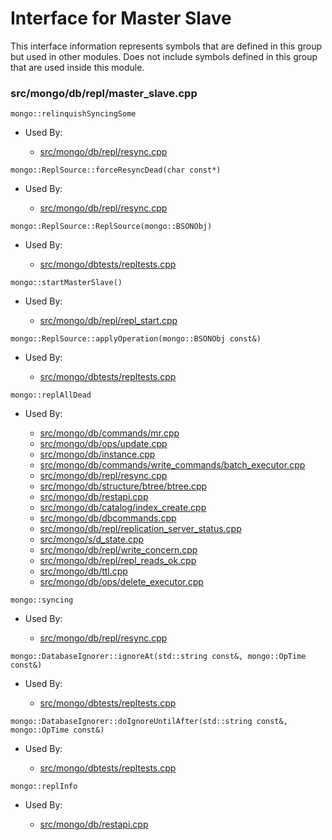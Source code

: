 
# Interface for Master Slave
This interface information represents symbols that are defined in this group but used in other modules.  Does not include symbols defined in this group that are used inside this module.

### src/mongo/db/repl/master\_slave.cpp

<div></div>

    mongo::relinquishSyncingSome

- Used By:

    - [src/mongo/db/repl/resync.cpp](../../../../replication/data\_sync)

<div></div>

    mongo::ReplSource::forceResyncDead(char const*)

- Used By:

    - [src/mongo/db/repl/resync.cpp](../../../../replication/data\_sync)

<div></div>

    mongo::ReplSource::ReplSource(mongo::BSONObj)

- Used By:

    - [src/mongo/dbtests/repltests.cpp](../../../../tests/unit\_tests)

<div></div>

    mongo::startMasterSlave()

- Used By:

    - [src/mongo/db/repl/repl\_start.cpp](../../../../replication/replication\_initialization)

<div></div>

    mongo::ReplSource::applyOperation(mongo::BSONObj const&)

- Used By:

    - [src/mongo/dbtests/repltests.cpp](../../../../tests/unit\_tests)

<div></div>

    mongo::replAllDead

- Used By:

    - [src/mongo/db/commands/mr.cpp](../../../../query\_and\_operation\_handling/database\_commands)
    - [src/mongo/db/ops/update.cpp](../../../../core\_query\_system/update\_system)
    - [src/mongo/db/instance.cpp](../../../../storage/storage\_layer\_structure)
    - [src/mongo/db/commands/write\_commands/batch\_executor.cpp](../../../../network/write\_commands)
    - [src/mongo/db/repl/resync.cpp](../../../../replication/data\_sync)
    - [src/mongo/db/structure/btree/btree.cpp](../../../../query\_and\_operation\_handling/indexing)
    - [src/mongo/db/restapi.cpp](../../../../network/web\_server)
    - [src/mongo/db/catalog/index\_create.cpp](../../../../storage/storage\_layer\_structure)
    - [src/mongo/db/dbcommands.cpp](../../../../query\_and\_operation\_handling/database\_commands)
    - [src/mongo/db/repl/replication\_server\_status.cpp](../../../../replication/replica\_set\_state)
    - [src/mongo/s/d\_state.cpp](../../../../sharding/mongod\_sharding\_metadata)
    - [src/mongo/db/repl/write\_concern.cpp](../../../../replication/write\_concern)
    - [src/mongo/db/repl/repl\_reads\_ok.cpp](../../../../replication/replica\_set\_state)
    - [src/mongo/db/ttl.cpp](../../../../query\_and\_operation\_handling/indexing)
    - [src/mongo/db/ops/delete\_executor.cpp](../../../../core\_query\_system/delete\_operations)

<div></div>

    mongo::syncing

- Used By:

    - [src/mongo/db/repl/resync.cpp](../../../../replication/data\_sync)

<div></div>

    mongo::DatabaseIgnorer::ignoreAt(std::string const&, mongo::OpTime const&)

- Used By:

    - [src/mongo/dbtests/repltests.cpp](../../../../tests/unit\_tests)

<div></div>

    mongo::DatabaseIgnorer::doIgnoreUntilAfter(std::string const&, mongo::OpTime const&)

- Used By:

    - [src/mongo/dbtests/repltests.cpp](../../../../tests/unit\_tests)

<div></div>

    mongo::replInfo

- Used By:

    - [src/mongo/db/restapi.cpp](../../../../network/web\_server)
